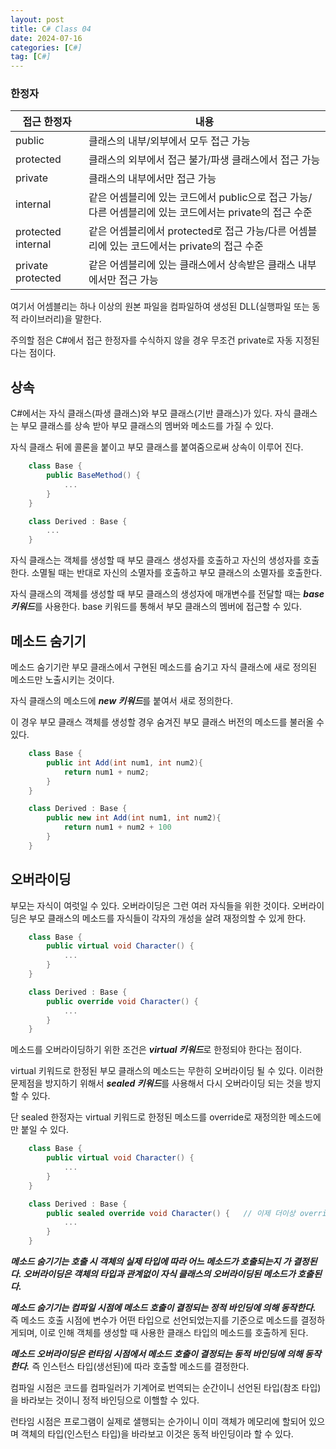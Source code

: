 ```yaml
---
layout: post
title: C# Class 04
date: 2024-07-16
categories: [C#]
tag: [C#]
---
```


### **한정자**

|접근 한정자|내용|
|----------|----|
|public|클래스의 내부/외부에서 모두 접근 가능|
|protected|클래스의 외부에서 접근 불가/파생 클래스에서 접근 가능|
|private|클래스의 내부에서만 접근 가능|
|internal|같은 어셈블리에 있는 코드에서 public으로 접근 가능/다른 어셈블리에 있는 코드에서는 private의 접근 수준|
|protected internal|같은 어셈블리에서 protected로 접근 가능/다른 어셈블리에 있는 코드에서는 private의 접근 수준|
|private protected|같은 어셈블리에 있는 클래스에서 상속받은 클래스 내부에서만 접근 가능|

여기서 어셈블리는 하나 이상의 원본 파일을 컴파일하여 생성된 DLL(실행파일 또는 동적 라이브러리)을 말한다.

주의할 점은 C#에서 접근 한정자를 수식하지 않을 경우 무조건 private로 자동 지정된다는 점이다. 

## **상속**

C#에서는 자식 클래스(파생 클래스)와 부모 클래스(기반 클래스)가 있다. 자식 클래스는 부모 클래스를 상속 받아 부모 클래스의 멤버와 메소드를 가질 수 있다.

자식 클래스 뒤에 콜론을 붙이고 부모 클래스를 붙여줌으로써 상속이 이루어 진다. 

```c#
    class Base {
        public BaseMethod() {
            ...
        }
    }

    class Derived : Base {
        ...
    }
```

자식 클래스는 객체를 생성할 때 부모 클래스 생성자를 호출하고 자신의 생성자를 호출한다. 소멸될 때는 반대로 자신의 소멸자를 호출하고 부모 클래스의 소멸자를 호출한다.

자식 클래스의 객체를 생성할 때 부모 클래스의 생성자에 매개변수를 전달할 때는 ***base 키워드***를 사용한다. base 키워드를 통해서 부모 클래스의 멤버에 접근할 수 있다. 

## **메소드 숨기기** ##

메소드 숨기기란 부모 클래스에서 구현된 메소드를 숨기고 자식 클래스에 새로 정의된 메소드만 노출시키는 것이다. 

자식 클래스의 메소드에 ***new 키워드***를 붙여서 새로 정의한다. 

이 경우 부모 클래스 객체를 생성할 경우 숨겨진 부모 클래스 버전의 메소드를 불러올 수 있다. 

```c#
    class Base {
        public int Add(int num1, int num2){
            return num1 + num2;
        }
    }

    class Derived : Base {
        public new int Add(int num1, int num2){
            return num1 + num2 + 100
        }
    }
```

## **오버라이딩** ##

부모는 자식이 여럿일 수 있다. 오버라이딩은 그런 여러 자식들을 위한 것이다. 오버라이딩은 부모 클래스의 메소드를 자식들이 각자의 개성을 살려 재정의할 수 있게 한다. 

```c#
    class Base {
        public virtual void Character() {
            ...
        }
    }

    class Derived : Base {
        public override void Character() {
            ...
        }
    }
```

메소드를 오버라이딩하기 위한 조건은 ***virtual 키워드***로 한정되야 한다는 점이다.

virtual 키워드로 한정된 부모 클래스의 메소드는 무한히 오버라이딩 될 수 있다. 이러한 문제점을 방지하기 위해서 ***sealed 키워드***를 사용해서 다시 오버라이딩 되는 것을 방지할 수 있다.

단 sealed 한정자는 virtual 키워드로 한정된 메소드를 override로 재정의한 메소드에만 붙일 수 있다. 

```c#
    class Base {
        public virtual void Character() {
            ...
        }
    }

    class Derived : Base {
        public sealed override void Character() {   // 이제 더이상 override 할 수 없음
            ...
        }
    }
```

***메소드 숨기기는 호출 시 객체의 실제 타입에 따라 어느 메소드가 호출되는지 가 결정된다. 오버라이딩은 객체의 타입과 관계없이 자식 클래스의 오버라이딩된 메소드가 호출된다.***

***메소드 숨기기는 컴파일 시점에 메소드 호출이 결정되는 정적 바인딩에 의해 동작한다.*** 즉 메소드 호출 시점에 변수가 어떤 타입으로 선언되었는지를 기준으로 메소드를 결정하게되며, 이로 인해 객체를 생성할 때 사용한 클래스 타입의 메소드를 호출하게 된다. 

***메소드 오버라이딩은 런타임 시점에서 메소드 호출이 결정되는 동적 바인딩에 의해 동작한다.*** 즉 인스턴스 타입(생선된)에 따라 호출할 메소드를 결정한다.

컴파일 시점은 코드를 컴파일러가 기계어로 번역되는 순간이니 선언된 타입(참조 타입)을 바라보는 것이니 정적 바인딩으로 이핼할 수 있다. 

런타임 시점은 프로그램이 실제로 샐행되는 순가이니 이미 객체가 메모리에 할되어 있으며 객체의 타입(인스턴스 타입)을 바라보고 이것은 동적 바인딩이라 할 수 있다.